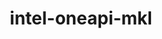 ---
title: "intel-oneapi-mkl"
layout: cache
categories: [package, develop-2024-03-17]
meta: {"versions": ["2024.0.0"], "compilers": ["gcc@=11.4.0", "oneapi@=2024.0.0"], "oss": ["ubuntu22.04"], "platforms": ["linux"], "targets": ["x86_64_v3"], "stacks": ["e4s", "e4s-oneapi", "ml-linux-x86_64-cpu", "ml-linux-x86_64-cuda", "ml-linux-x86_64-rocm", "root"], "num_specs": 5, "num_specs_by_stack": {"root": 5, "ml-linux-x86_64-cpu": 1, "ml-linux-x86_64-rocm": 1, "ml-linux-x86_64-cuda": 1, "e4s": 1, "e4s-oneapi": 1}}
spec_details: [{"hash": "srn7jdz3mi7qpswk7njyyo437ewoxhmx", "compiler": "gcc@=11.4.0", "versions": ["2024.0.0"], "os": "ubuntu22.04", "platform": "linux", "target": "x86_64_v3", "variants": ["build_system=generic", "~cluster", "+envmods", "~ilp64", "mpi_family=none", "+shared", "threads=none"], "stacks": ["root", "ml-linux-x86_64-cpu"], "size": "-", "tarball": "https://binaries.spack.io/releases/develop-2024-03-17/build_cache/linux-ubuntu22.04-x86_64_v3/gcc-11.4.0/intel-oneapi-mkl-2024.0.0/linux-ubuntu22.04-x86_64_v3-gcc-11.4.0-intel-oneapi-mkl-2024.0.0-srn7jdz3mi7qpswk7njyyo437ewoxhmx.spack"}, {"hash": "kzadzbae7uiok3jdy5jpoayofsnpccsg", "compiler": "gcc@=11.4.0", "versions": ["2024.0.0"], "os": "ubuntu22.04", "platform": "linux", "target": "x86_64_v3", "variants": ["build_system=generic", "~cluster", "+envmods", "~ilp64", "mpi_family=none", "+shared", "threads=none"], "stacks": ["ml-linux-x86_64-rocm", "root"], "size": "-", "tarball": "https://binaries.spack.io/releases/develop-2024-03-17/build_cache/linux-ubuntu22.04-x86_64_v3/gcc-11.4.0/intel-oneapi-mkl-2024.0.0/linux-ubuntu22.04-x86_64_v3-gcc-11.4.0-intel-oneapi-mkl-2024.0.0-kzadzbae7uiok3jdy5jpoayofsnpccsg.spack"}, {"hash": "nso3wj53ld3pvde362z3wngp46uxw5ll", "compiler": "gcc@=11.4.0", "versions": ["2024.0.0"], "os": "ubuntu22.04", "platform": "linux", "target": "x86_64_v3", "variants": ["build_system=generic", "~cluster", "+envmods", "~ilp64", "mpi_family=none", "+shared", "threads=none"], "stacks": ["root", "ml-linux-x86_64-cuda"], "size": "-", "tarball": "https://binaries.spack.io/releases/develop-2024-03-17/build_cache/linux-ubuntu22.04-x86_64_v3/gcc-11.4.0/intel-oneapi-mkl-2024.0.0/linux-ubuntu22.04-x86_64_v3-gcc-11.4.0-intel-oneapi-mkl-2024.0.0-nso3wj53ld3pvde362z3wngp46uxw5ll.spack"}, {"hash": "5y3kjsvdzgc2y2pamwxmmndiyffyjlks", "compiler": "gcc@=11.4.0", "versions": ["2024.0.0"], "os": "ubuntu22.04", "platform": "linux", "target": "x86_64_v3", "variants": ["build_system=generic", "~cluster", "+envmods", "~ilp64", "mpi_family=none", "+shared", "threads=none"], "stacks": ["root", "e4s"], "size": "-", "tarball": "https://binaries.spack.io/releases/develop-2024-03-17/build_cache/linux-ubuntu22.04-x86_64_v3/gcc-11.4.0/intel-oneapi-mkl-2024.0.0/linux-ubuntu22.04-x86_64_v3-gcc-11.4.0-intel-oneapi-mkl-2024.0.0-5y3kjsvdzgc2y2pamwxmmndiyffyjlks.spack"}, {"hash": "4jeepa7ajm6ssr6h3tdsyjkvwxccytyr", "compiler": "oneapi@=2024.0.0", "versions": ["2024.0.0"], "os": "ubuntu22.04", "platform": "linux", "target": "x86_64_v3", "variants": ["build_system=generic", "~cluster", "+envmods", "~ilp64", "mpi_family=none", "+shared", "threads=none"], "stacks": ["e4s-oneapi", "root"], "size": "-", "tarball": "https://binaries.spack.io/releases/develop-2024-03-17/build_cache/linux-ubuntu22.04-x86_64_v3/oneapi-2024.0.0/intel-oneapi-mkl-2024.0.0/linux-ubuntu22.04-x86_64_v3-oneapi-2024.0.0-intel-oneapi-mkl-2024.0.0-4jeepa7ajm6ssr6h3tdsyjkvwxccytyr.spack"}]
---